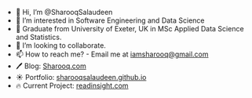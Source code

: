 - 👋 Hi, I’m @SharooqSalaudeen
- 👀 I’m interested in Software Engineering and Data Science
- 🌱 Graduate from University of Exeter, UK in MSc Applied Data Science and Statistics. 
- 💞️ I’m looking to collaborate.
- 📫 How to reach me? - Email me at iamsharooq@gmail.com
- 🖊️ Blog: [Sharooq.com](https://www.sharooq.com)
- ☀️ Portfolio: [sharooqsalaudeen.github.io](https://sharooqsalaudeen.github.io)
- 🔥 Current Project: [readinsight.com](https://readinsight.com)

<!---
SharooqSalaudeen/SharooqSalaudeen is a ✨ special ✨ repository because its `README.md` (this file) appears on your GitHub profile.
You can click the Preview link to take a look at your changes.
--->
